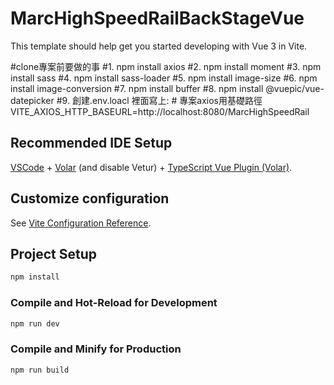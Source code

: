 # MarcHighSpeedRailBackStageVue

This template should help get you started developing with Vue 3 in Vite.

#clone專案前要做的事
#1. npm install axios
#2. npm install moment
#3. npm install sass
#4. npm install sass-loader
#5. npm install image-size
#6. npm install image-conversion
#7. npm install buffer
#8. npm install @vuepic/vue-datepicker
#9. 創建.env.loacl 裡面寫上: # 專案axios用基礎路徑 VITE_AXIOS_HTTP_BASEURL=http://localhost:8080/MarcHighSpeedRail

## Recommended IDE Setup

[VSCode](https://code.visualstudio.com/) + [Volar](https://marketplace.visualstudio.com/items?itemName=Vue.volar) (and disable Vetur) + [TypeScript Vue Plugin (Volar)](https://marketplace.visualstudio.com/items?itemName=Vue.vscode-typescript-vue-plugin).

## Customize configuration

See [Vite Configuration Reference](https://vitejs.dev/config/).

## Project Setup

```sh
npm install
```

### Compile and Hot-Reload for Development

```sh
npm run dev
```

### Compile and Minify for Production

```sh
npm run build
```
